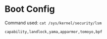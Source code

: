 # Boot Config

Command used: `cat /sys/kernel/security/lsm`
```
capability,landlock,yama,apparmor,tomoyo,bpf
```
